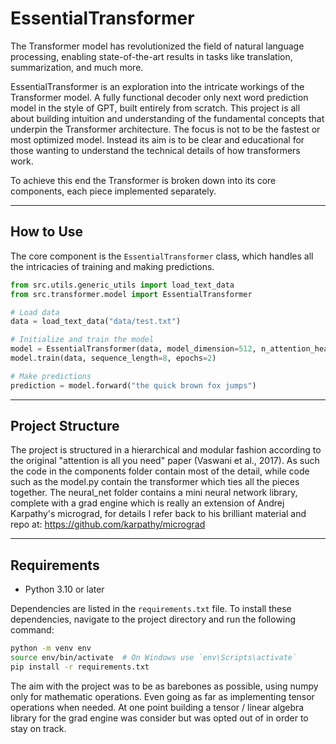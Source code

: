 # EssentialTransformer
The Transformer model has revolutionized the field of natural language processing, enabling state-of-the-art results in tasks like translation, summarization, and much more.

EssentialTransformer is an exploration into the intricate workings of the Transformer model. A fully functional decoder only next word prediction model in the style of GPT, built entirely from scratch. This project is all about building intuition and understanding of the fundamental concepts that underpin the Transformer architecture. The focus is not to be the fastest or most optimized model. Instead its aim is to be clear and educational for those wanting to understand the technical details of how transformers work.

To achieve this end the Transformer is broken down into its core components, each piece implemented separately.

---
## How to Use
The core component is the `EssentialTransformer` class, which handles all the intricacies of training and making predictions.

```python
from src.utils.generic_utils import load_text_data
from src.transformer.model import EssentialTransformer

# Load data
data = load_text_data("data/test.txt")

# Initialize and train the model
model = EssentialTransformer(data, model_dimension=512, n_attention_heads=8, decoder_blocks=6)
model.train(data, sequence_length=8, epochs=2)

# Make predictions
prediction = model.forward("the quick brown fox jumps")
```

---
## Project Structure
The project is structured in a hierarchical and modular fashion according to the original "attention is all you need" paper (Vaswani et al., 2017). As such the code in the components folder contain most of the detail, while code such as the model.py contain the transformer which ties all the pieces together. The neural_net folder contains a mini neural network library, complete with a grad engine which is really an extension of Andrej Karpathy's micrograd, for details I refer back to his brilliant material and repo at: https://github.com/karpathy/micrograd

---
## Requirements
- Python 3.10 or later

Dependencies are listed in the `requirements.txt` file. To install these dependencies, navigate to the project directory and run the following command:

```bash
python -m venv env
source env/bin/activate  # On Windows use `env\Scripts\activate`
pip install -r requirements.txt
```

The aim with the project was to be as barebones as possible, using numpy only for mathematic operations. Even going as far as implementing tensor operations when needed. At one point building a tensor / linear algebra library for the grad engine was consider but was opted out of in order to stay on track.